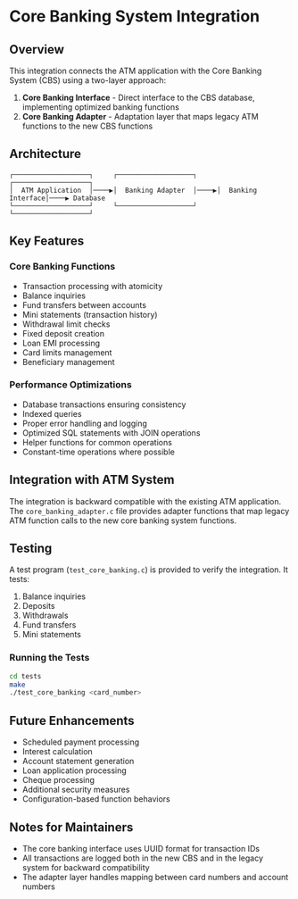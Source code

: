 # Core Banking System Integration

## Overview
This integration connects the ATM application with the Core Banking System (CBS) using a two-layer approach:

1. **Core Banking Interface** - Direct interface to the CBS database, implementing optimized banking functions
2. **Core Banking Adapter** - Adaptation layer that maps legacy ATM functions to the new CBS functions

## Architecture

```
┌───────────────────┐     ┌───────────────────┐     ┌───────────────────┐
│  ATM Application  │────▶│  Banking Adapter  │────▶│  Banking Interface│────▶ Database
└───────────────────┘     └───────────────────┘     └───────────────────┘
```

## Key Features

### Core Banking Functions
- Transaction processing with atomicity
- Balance inquiries
- Fund transfers between accounts
- Mini statements (transaction history)
- Withdrawal limit checks
- Fixed deposit creation
- Loan EMI processing
- Card limits management
- Beneficiary management

### Performance Optimizations
- Database transactions ensuring consistency
- Indexed queries
- Proper error handling and logging
- Optimized SQL statements with JOIN operations
- Helper functions for common operations
- Constant-time operations where possible

## Integration with ATM System
The integration is backward compatible with the existing ATM application. The `core_banking_adapter.c` file provides adapter functions that map legacy ATM function calls to the new core banking system functions.

## Testing

A test program (`test_core_banking.c`) is provided to verify the integration. It tests:
1. Balance inquiries
2. Deposits
3. Withdrawals
4. Fund transfers
5. Mini statements

### Running the Tests

```bash
cd tests
make
./test_core_banking <card_number>
```

## Future Enhancements
- Scheduled payment processing
- Interest calculation
- Account statement generation
- Loan application processing
- Cheque processing
- Additional security measures
- Configuration-based function behaviors

## Notes for Maintainers
- The core banking interface uses UUID format for transaction IDs
- All transactions are logged both in the new CBS and in the legacy system for backward compatibility
- The adapter layer handles mapping between card numbers and account numbers
